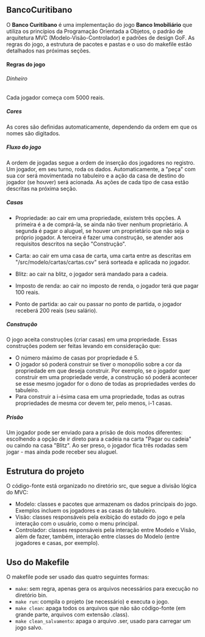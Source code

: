 ## __BancoCuritibano__

O __Banco Curitibano__ é uma implementação do jogo __Banco Imobiliário__ que utiliza os princípios da Programação Orientada a Objetos, o padrão de arquitetura MVC (Modelo-Visão-Controlador) e padrões de design GoF.
As regras do jogo, a estrutura de pacotes e pastas e o uso do makefile estão detalhados nas próximas seções.

#### __Regras do jogo__

###### Dinheiro
Cada jogador começa com 5000 reais.

##### Cores
As cores são definidas automaticamente, dependendo da ordem em que os nomes são digitados.

##### Fluxo do jogo
A ordem de jogadas segue a ordem de inserção dos jogadores no registro.
Um jogador, em seu turno, roda os dados. Automaticamente, a "peça" com sua cor será movimentada no tabuleiro e a ação da casa de destino do jogador (se houver) será acionada. As ações de cada tipo de casa estão descritas na próxima seção.

##### Casas
* Propriedade: ao cair em uma propriedade, existem três opções. A primeira é a de comprá-la, se ainda não tiver nenhum proprietário. A segunda é pagar o aluguel, se houver um proprietário que não seja o próprio jogador. A terceira é fazer uma construção, se atender aos requisitos descritos na seção "Construção".

* Carta: ao cair em uma casa de carta, uma carta entre as descritas em "/src/modelo/cartas/cartas.csv" será sorteada e aplicada no jogador.

* Blitz: ao cair na blitz, o jogador será mandado para a cadeia.

* Imposto de renda: ao cair no imposto de renda, o jogador terá que pagar 100 reais.

* Ponto de partida: ao cair ou passar no ponto de partida, o jogador receberá 200 reais (seu salário).

##### Construção
O jogo aceita construções (criar casas) em uma propriedade. Essas construções podem ser feitas levando em consideração que:
* O número máximo de casas por propriedade é 5.
* O jogador só poderá construir se tiver o monopólio sobre a cor da propriedade em que deseja construir. Por exemplo, se o jogador quer construir em uma propriedade verde, a construção só poderá acontecer se esse mesmo jogador for o dono de todas as propriedades verdes do tabuleiro.
* Para construir a i-ésima casa em uma propriedade, todas as outras propriedades de mesma cor devem ter, pelo menos, i-1 casas.

##### Prisão
Um jogador pode ser enviado para a prisão de dois modos diferentes: escolhendo a opção de ir direto para a cadeia na carta "Pagar ou cadeia" ou caindo na casa "Blitz". Ao ser preso, o jogador fica três rodadas sem jogar - mas ainda pode receber seu aluguel.

## __Estrutura do projeto__
O código-fonte está organizado no diretório src, que segue a divisão lógica do MVC:
* Modelo: classes e pacotes que armazenam os dados principais do jogo. Exemplos incluem os jogadores e as casas do tabuleiro.
* Visão: classes responsáveis pela exibição do estado do jogo e pela interação com o usuário, como o menu principal.
* Controlador: classes responsáveis pela interação entre Modelo e Visão, além de fazer, também, interação entre classes do Modelo (entre jogadores e casas, por exemplo).

## __Uso do Makefile__
O makefile pode ser usado das quatro seguintes formas:
* `make`: sem regra, apenas gera os arquivos necessários para execução no diretório bin.
* `make run`: compila o projeto (se necessário) e executa o jogo.
* `make clean`: apaga todos os arquivos que não são código-fonte (em grande parte, arquivos com extensão .class).
* `make clean_salvamento`: apaga o arquivo .ser, usado para carregar um jogo salvo.
